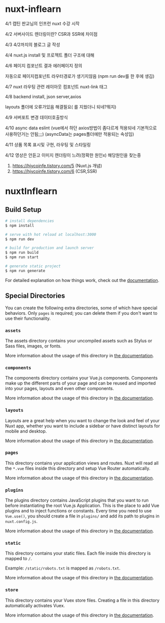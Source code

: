 # nuxt-inflearn

4/1 캡틴 판교님의 인프런 nuxt 수강 시작

4/2 서버사이드 렌더링이란? CSR과 SSR에 차이점

4/3 4/2까지의 블로그 글 작성

4/4 nuxt.js install 및 프로젝트 폴더 구조에 대해

4/6 페이지 컴포넌트 결과 에러페이지 정의

자동으로 페이지컴포넌트 라우터경로가 생기지않음 (npm run dev를 한 후에 생김)

4/7 nuxt 라우팅 관련 레이아웃 컴포넌트 nuxt-link 태그

4/8 backend install, json server,axios

layouts 폴더에 오류가있음 해결필요(<Nuxt/> 를 지웠더니 되네?뭐지)

4/9 서버포트 변경 데이터호출방식

4/10 async data eslint
(vue에서 하던 axios방법이 좀다르게 적용되네 기본적으로 사용하던거는 안됨;;;)
(asyncData는 pages폴더에만 적용되는 속성임)

4/11 상품 목록 표시및 구현, 라우팅 및 스타일링

4/12 영상은 안듣고 이미지 렌더링이 느려(정확한 원인x) 해당원인을 찾는중

1. https://hjycoinfe.tistory.com/5 (Nuxt.js 개념)
2. https://hjycoinfe.tistory.com/6 (CSR,SSR)

# nuxtInflearn

## Build Setup

```bash
# install dependencies
$ npm install

# serve with hot reload at localhost:3000
$ npm run dev

# build for production and launch server
$ npm run build
$ npm run start

# generate static project
$ npm run generate
```

For detailed explanation on how things work, check out the [documentation](https://nuxtjs.org).

## Special Directories

You can create the following extra directories, some of which have special behaviors. Only `pages` is required; you can delete them if you don't want to use their functionality.

### `assets`

The assets directory contains your uncompiled assets such as Stylus or Sass files, images, or fonts.

More information about the usage of this directory in [the documentation](https://nuxtjs.org/docs/2.x/directory-structure/assets).

### `components`

The components directory contains your Vue.js components. Components make up the different parts of your page and can be reused and imported into your pages, layouts and even other components.

More information about the usage of this directory in [the documentation](https://nuxtjs.org/docs/2.x/directory-structure/components).

### `layouts`

Layouts are a great help when you want to change the look and feel of your Nuxt app, whether you want to include a sidebar or have distinct layouts for mobile and desktop.

More information about the usage of this directory in [the documentation](https://nuxtjs.org/docs/2.x/directory-structure/layouts).

### `pages`

This directory contains your application views and routes. Nuxt will read all the `*.vue` files inside this directory and setup Vue Router automatically.

More information about the usage of this directory in [the documentation](https://nuxtjs.org/docs/2.x/get-started/routing).

### `plugins`

The plugins directory contains JavaScript plugins that you want to run before instantiating the root Vue.js Application. This is the place to add Vue plugins and to inject functions or constants. Every time you need to use `Vue.use()`, you should create a file in `plugins/` and add its path to plugins in `nuxt.config.js`.

More information about the usage of this directory in [the documentation](https://nuxtjs.org/docs/2.x/directory-structure/plugins).

### `static`

This directory contains your static files. Each file inside this directory is mapped to `/`.

Example: `/static/robots.txt` is mapped as `/robots.txt`.

More information about the usage of this directory in [the documentation](https://nuxtjs.org/docs/2.x/directory-structure/static).

### `store`

This directory contains your Vuex store files. Creating a file in this directory automatically activates Vuex.

More information about the usage of this directory in [the documentation](https://nuxtjs.org/docs/2.x/directory-structure/store).
